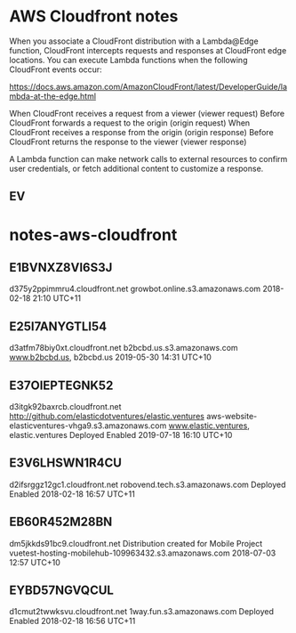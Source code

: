 # AWS Cloudfront notes


When you associate a CloudFront distribution with a Lambda@Edge function, CloudFront intercepts requests and responses at CloudFront edge locations. You can execute Lambda functions when the following CloudFront events occur:

https://docs.aws.amazon.com/AmazonCloudFront/latest/DeveloperGuide/lambda-at-the-edge.html

When CloudFront receives a request from a viewer (viewer request)
Before CloudFront forwards a request to the origin (origin request)
When CloudFront receives a response from the origin (origin response)
Before CloudFront returns the response to the viewer (viewer response)

A Lambda function can make network calls to external resources to confirm user credentials, or fetch additional content to customize a response.


## EV 

# notes-aws-cloudfront

## E1BVNXZ8VI6S3J
d375y2ppimmru4.cloudfront.net
growbot.online.s3.amazonaws.com
2018-02-18 21:10 UTC+11


## E25I7ANYGTLI54
d3atfm78biy0xt.cloudfront.net
b2bcbd.us.s3.amazonaws.com
www.b2bcbd.us, b2bcbd.us
2019-05-30 14:31 UTC+10

## E37OIEPTEGNK52
d3itgk92baxrcb.cloudfront.net
http://github.com/elasticdotventures/elastic.ventures
aws-website-elasticventures-vhga9.s3.amazonaws.com
www.elastic.ventures, elastic.ventures
Deployed
Enabled
2019-07-18 16:10 UTC+10

## E3V6LHSWN1R4CU
d2ifsrggz12gc1.cloudfront.net
robovend.tech.s3.amazonaws.com
Deployed
Enabled
2018-02-18 16:57 UTC+11

## EB60R452M28BN
dm5jkkds91bc9.cloudfront.net
Distribution created for Mobile Project
vuetest-hosting-mobilehub-109963432.s3.amazonaws.com
2018-07-03 12:57 UTC+10

## EYBD57NGVQCUL
d1cmut2twwksvu.cloudfront.net
1way.fun.s3.amazonaws.com
Deployed
Enabled
2018-02-18 16:56 UTC+11


